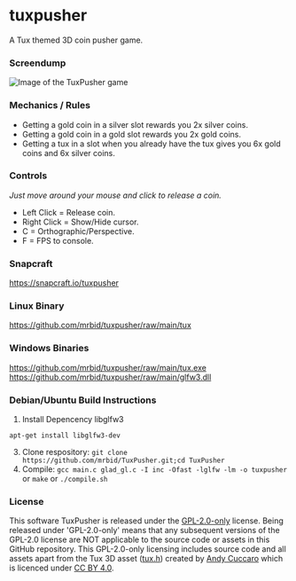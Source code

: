 # tuxpusher
A Tux themed 3D coin pusher game.

### Screendump
![Image of the TuxPusher game](https://dashboard.snapcraft.io/site_media/appmedia/2023/01/Screenshot_2023-01-10_04-47-51.png)

### Mechanics / Rules
- Getting a gold coin in a silver slot rewards you 2x silver coins.
- Getting a gold coin in a gold slot rewards you 2x gold coins.
- Getting a tux in a slot when you already have the tux gives you 6x gold coins and 6x silver coins.

### Controls
_Just move around your mouse and click to release a coin._
- Left Click = Release coin.
- Right Click = Show/Hide cursor.
- C = Orthographic/Perspective.
- F = FPS to console.

### Snapcraft
https://snapcraft.io/tuxpusher

### Linux Binary
https://github.com/mrbid/tuxpusher/raw/main/tux

### Windows Binaries
https://github.com/mrbid/tuxpusher/raw/main/tux.exe<br>
https://github.com/mrbid/tuxpusher/raw/main/glfw3.dll

### Debian/Ubuntu Build Instructions
1. Install Depencency libglfw3
```
apt-get install libglfw3-dev
```
3. Clone respository: `git clone https://github.com/mrbid/TuxPusher.git;cd TuxPusher`
4. Compile: `gcc main.c glad_gl.c -I inc -Ofast -lglfw -lm -o tuxpusher` or `make` or `./compile.sh`

### License
This software TuxPusher is released under the [GPL-2.0-only](https://spdx.org/licenses/GPL-2.0-only.html) license. Being released under 'GPL-2.0-only' means that any subsequent versions of the GPL-2.0 license are NOT applicable to the source code or assets in this GitHub repository. This GPL-2.0-only licensing includes source code and all assets apart from the Tux 3D asset ([tux.h](assets/tux.h)) created by [Andy Cuccaro](https://sketchfab.com/andycuccaro) which is licenced under [CC BY 4.0](https://creativecommons.org/licenses/by/4.0/).
